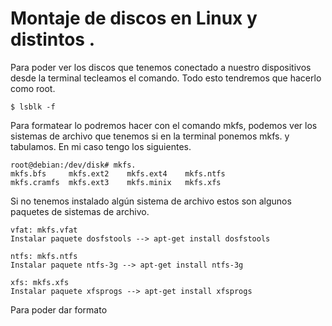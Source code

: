 # Montaje de discos en Linux y distintos .

Para poder ver los discos que tenemos conectado a nuestro dispositivos desde la terminal tecleamos el comando. Todo esto tendremos que hacerlo como root.

~~~
$ lsblk -f
~~~

Para formatear lo podremos hacer con el comando mkfs, podemos ver los sistemas de archivo que tenemos si en la terminal ponemos mkfs. y tabulamos. En mi caso tengo los siguientes.

~~~
root@debian:/dev/disk# mkfs.
mkfs.bfs     mkfs.ext2    mkfs.ext4    mkfs.ntfs    
mkfs.cramfs  mkfs.ext3    mkfs.minix   mkfs.xfs 
~~~

Si no tenemos instalado algún sistema de archivo estos son algunos paquetes de sistemas de archivo.

~~~
vfat: mkfs.vfat
Instalar paquete dosfstools --> apt-get install dosfstools

ntfs: mkfs.ntfs 	
Instalar paquete ntfs-3g --> apt-get install ntfs-3g

xfs: mkfs.xfs 		
Instalar paquete xfsprogs --> apt-get install xfsprogs
~~~

Para poder dar formato
